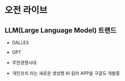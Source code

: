 # 오전 라이브
## LLM(Large Language Model) 트랜드
- DALLE3
- GPT
- 무한경쟁시대

- 개인코치 라는 새로운 생성형 AI 킬러 APP을 구글도 개발중